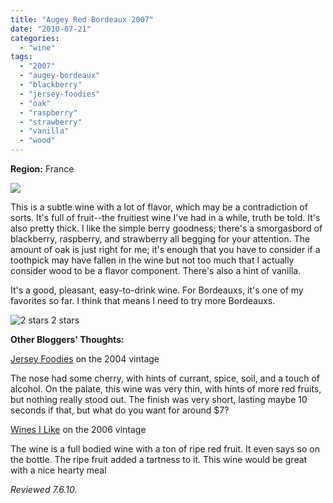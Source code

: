 ```yaml
---
title: "Augey Red Bordeaux 2007"
date: "2010-07-21"
categories:
  - "wine"
tags:
  - "2007"
  - "augey-bordeaux"
  - "blackberry"
  - "jersey-foodies"
  - "oak"
  - "raspberry"
  - "strawberry"
  - "vanilla"
  - "wood"
---
```


**Region:** France

![](http://www.rebeccagomezfarrell.com/gourmez/photos/auguybordeaux.jpg)

This is a subtle wine with a lot of flavor, which may be a contradiction of sorts. It's full of fruit--the fruitiest wine I've had in a while, truth be told. It's also pretty thick. I like the simple berry goodness; there's a smorgasbord of blackberry, raspberry, and strawberry all begging for your attention. The amount of oak is just right for me; it's enough that you have to consider if a toothpick may have fallen in the wine but not too much that I actually consider wood to be a flavor component. There's also a hint of vanilla.

It's a good, pleasant, easy-to-drink wine. For Bordeauxs, it's one of my favorites so far. I think that means I need to try more Bordeauxs.




<div class="caption">

![2 stars](http://s3.amazonaws.com/thegourmez-wpmedia/2009/02/rating_chicken11.gif "rating_chicken11") 2 stars</div>


**Other Bloggers' Thoughts:**

[Jersey Foodies](http://jerseyfoodies.blogspot.com/2008/05/2004-augey-bordeaux.html) on the 2004 vintage

The nose had some cherry, with hints of currant, spice, soil, and a touch of alcohol. On the palate, this wine was very thin, with hints of more red fruits, but nothing really stood out. The finish was very short, lasting maybe 10 seconds if that, but what do you want for around $7?

[Wines I Like](http://pbronmymindalsolikeswine.blogspot.com/2009/05/red-augey-bordeaux-2006.html) on the 2006 vintage

The wine is a full bodied wine with a ton of ripe red fruit. It even says so on the bottle. The ripe fruit added a tartness to it. This wine would be great with a nice hearty meal

_Reviewed 7.6.10._
